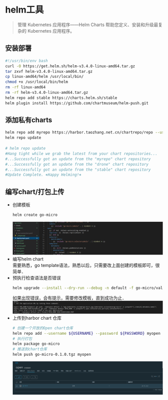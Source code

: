 helm工具
=================

> 管理 Kubernetes 应用程序——Helm Charts 帮助您定义、安装和升级最复杂的 Kubernetes 应用程序。

## 安装部署

```bash
#!/usr/bin/env bash
curl -O https://get.helm.sh/helm-v3.4.0-linux-amd64.tar.gz
tar zxvf helm-v3.4.0-linux-amd64.tar.gz
cp linux-amd64/helm /usr/local/bin/
chmod +x /usr/local/bin/helm
rm -rf linux-amd64
rm -rf helm-v3.4.0-linux-amd64.tar.gz
helm repo add stable https://charts.helm.sh/stable
helm plugin install https://github.com/chartmuseum/helm-push.git
```

## 添加私有charts

```bash
helm repo add myrepo https://harbor.taozhang.net.cn/chartrepo/repo --username ${USER} --password ${PASSWORD}
helm repo update

# helm repo update
#Hang tight while we grab the latest from your chart repositories...
#...Successfully got an update from the "myrepo" chart repository
#...Successfully got an update from the "drone" chart repository
#...Successfully got an update from the "stable" chart repository
#Update Complete. ⎈Happy Helming!⎈
```

## 编写chart/打包上传

- 创建模板  
  ```bash
  helm create go-micro
  ```
  ![helm chart编写](images/20210116114106.png)
- 编写helm chart  
  需要熟悉，go template语法，熟悉以后，只需要改上面创建的模板即可，很简单．　
- 预执行检查语法是否错误  
  ```bash
  helm upgrade --install --dry-run --debug -n default -f go-micro/values.yaml go-micro go-micro
  ```
  如果出现错误，会有提示，需要修改模板，直到成功为止．　　
  ![helm语法检查](images/20210116114639.png)
- 上传到harbor chart 仓库  
  ```bash
  # 创建一个开放的Open chart仓库
  helm repo add --username ${USERNAME} --password ${PASSWORD} myopen https://harbor.taozhang.net.cn/chartrepo/open
  # 执行打包
  helm package go-micro  
  # 推送到chart仓库
  helm push go-micro-0.1.0.tgz myopen
  ```
  ![harbor仓库](images/20210116115246.png)

